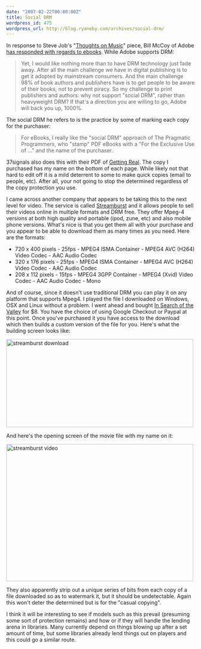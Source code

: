 ```yaml
---
date: "2007-02-22T00:00:00Z"
title: Social DRM
wordpress_id: 475
wordpress_url: http://blog.ryaneby.com/archives/social-drm/
---
```

In response to Steve Job's "<a href="http://www.apple.com/hotnews/thoughtsonmusic/">Thoughts on Music</a>" piece, Bill McCoy of Adobe <a href="http://blogs.adobe.com/billmccoy/2007/02/steve_jobs_elim.html">has responded with regards to ebooks</a>. While Adobe supports DRM:

<blockquote>Yet, I would like nothing more than to have DRM technology just fade away. After all the main challenge we have in digital publishing is to get it adopted by mainstream consumers. And the main challenge 98% of book authors and publishers have is to get people to be aware of their books, not to prevent piracy. So my challenge to print publishers and authors: why not support "social DRM", rather than heavyweight DRM? If that's a direction you are willing to go, Adobe will back you up, 1000%.</blockquote>

The social DRM he refers to is the practice by some of marking each copy for the purchaser:

<blockquote>For eBooks, I really like the "social DRM" approach of The Pragmatic Programmers, who "stamp" PDF eBooks with a "For the Exclusive Use of ..." and the name of the purchaser.</blockquote>

37signals also does this with their PDF of <a href="http://gettingreal.37signals.com/">Getting Real</a>. The copy I purchased has my name on the bottom of each page. While likely not that hard to edit off it is a mild deterrent to some to make quick copies (email to people, etc). After all, your not going to stop the determined regardless of the copy protection you use.

I came across another company that appears to be taking this to the next level for video. The service is called <a href="http://www.streamburst.co.uk/">Streamburst</a> and it allows people to sell their videos online in multiple formats and DRM free. They offer Mpeg-4 versions at both high quality and portable (ipod, zune, etc) and also mobile phone versions. What's nice is that you get them all with your purchase and you appear to be able to download them as many times as you need. Here are the formats:

<ul>
<li>720 x 400 pixels - 25fps - MPEG4 ISMA Container - MPEG4 AVC (H264) Video Codec - AAC Audio Codec</li>
<li>320 x 176 pixels - 25fps - MPEG4 ISMA Container - MPEG4 AVC (H264) Video Codec - AAC Audio Codec</li>
<li>208 x 112 pixels - 15fps - MPEG4 3GPP Container - MPEG4 (Xvid) Video Codec - AAC Audio Codec - Mono</li>
</ul>

And of course, since it doesn't use traditional DRM you can play it on any platform that supports Mpeg4. I played the file I downloaded on Windows, OSX and Linux without a problem. I went ahead and bought <a href="http://isotv.streamburst.tv/">In Search of the Valley</a> for $8. You have the choice of using Google Checkout or Paypal at this point. Once you've purchased it you have access to the download which then builds a custom version of the file for you. Here's what the building screen looks like:

<a href="http://www.flickr.com/photos/ebyryan/398879839/" title="Photo Sharing"><img src="http://farm1.static.flickr.com/171/398879839_06898d0958.jpg" width="500" height="235" alt="streamburst download" /></a>

And here's the opening screen of the movie file with my name on it:

<a href="http://www.flickr.com/photos/ebyryan/398879840/" title="Photo Sharing"><img src="http://farm1.static.flickr.com/166/398879840_377f9bc019.jpg" width="500" height="366" alt="streamburst video" /></a>

They also apparently strip out a unique series of bits from each copy of a file downloaded so as to watermark it, but it should be undetectable. Again this won't deter the determined but is for the "casual copying".

I think it will be interesting to see if models such as this prevail (presuming some sort of protection remains) and how or if they will handle the lending arena in libraries. Many currently depend on things blowing up after a set amount of time, but some libraries already lend things out on players and this could go a similar route.
